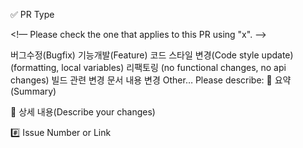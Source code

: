 ✅ PR Type

<!— Please check the one that applies to this PR using "x". —>

 버그수정(Bugfix)
 기능개발(Feature)
 코드 스타일 변경(Code style update) (formatting, local variables)
 리팩토링 (no functional changes, no api changes)
 빌드 관련 변경
 문서 내용 변경
 Other… Please describe:
📍 요약(Summary)

💬 상세 내용(Describe your changes)

#️⃣ Issue Number or Link
